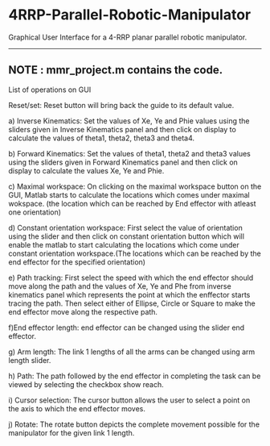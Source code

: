 # 4RRP-Parallel-Robotic-Manipulator
Graphical User Interface for a 4-RRP planar parallel robotic manipulator.

----------------------------------------------------------------------
NOTE : mmr_project.m contains the code.
----------------------------------------------------------------------


List of operations on GUI

Reset/set: Reset button will bring back the guide to its default value. 

a) Inverse Kinematics: Set the values of Xe, Ye and Phie values using the sliders given in Inverse Kinematics panel and then click on display to calculate the values of theta1, theta2, theta3 and theta4.

b) Forward Kinematics: Set the values of theta1, theta2 and theta3 values using the sliders given in Forward Kinematics panel and then click on display to calculate the values Xe, Ye and Phie.

c) Maximal workspace: On clicking on the maximal workspace button on the GUI, Matlab starts to calculate the locations which comes under maximal wokspace. (the location which can be reached by End effector with atleast one orientation)

d) Constant orientation workspace: First select the value of orientation using the slider and then click on constant orientation button which will enable the matlab to start calculating the locations which come under constant orientation workspace.(The locations which can be reached by the end effector for the specified orientation)

e) Path tracking: First select the speed with which the end effector should move along the path and the values of Xe, Ye and Phe from inverse kinematics panel which represents the point at which the enffector starts tracing the path. Then select either of Ellipse, Circle or Square to make the end effector move along the respective path.

f)End effector length: end effector can be changed using the slider end effector.

g) Arm length: The link 1 lengths of all the arms can be changed using arm length slider.

h) Path: The path followed by the end effector in completing the task can be viewed by selecting the checkbox show reach.

i) Cursor selection: The cursor button allows the user to select a point on the axis to which the end effector moves.

j) Rotate: The rotate button depicts the complete movement possible for the manipulator for the given link 1 length.
